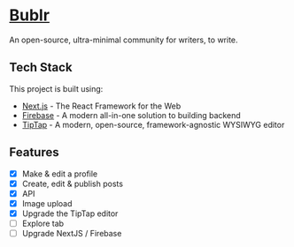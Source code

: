 # [Bublr](https://bublr.life)

An open-source, ultra-minimal community for writers, to write.

## Tech Stack

This project is built using:

- [Next.js](https://nextjs.org/) - The React Framework for the Web
- [Firebase](https://www.firebase.google.com) - A modern all-in-one solution to building backend
- [TipTap](https://tiptap.dev) - A modern, open-source, framework-agnostic WYSIWYG editor

## Features

- [x] Make & edit a profile
- [x] Create, edit & publish posts
- [X] API
- [X] Image upload
- [X] Upgrade the TipTap editor
- [ ] Explore tab
- [ ] Upgrade NextJS / Firebase
